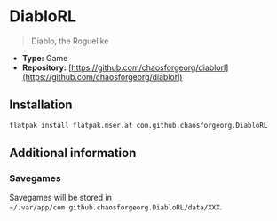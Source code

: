 # DiabloRL

> Diablo, the Roguelike

- __Type:__ Game
- __Repository:__ [https://github.com/chaosforgeorg/diablorl](https://github.com/chaosforgeorg/diablorl)

## Installation

```sh
flatpak install flatpak.mser.at com.github.chaosforgeorg.DiabloRL
```

## Additional information

### Savegames

Savegames will be stored in
`~/.var/app/com.github.chaosforgeorg.DiabloRL/data/XXX`.
